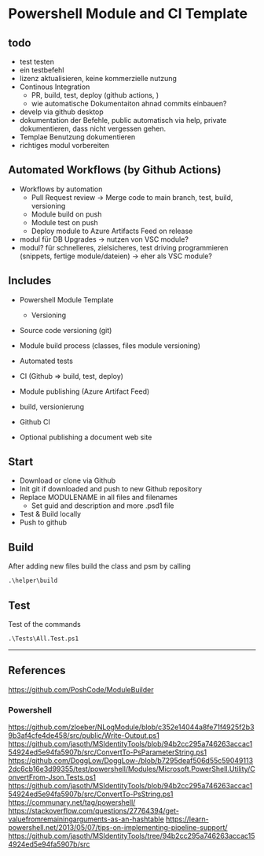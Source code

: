 # Powershell Module and CI Template

## todo

- test testen
- ein testbefehl
- lizenz aktualisieren, keine kommerzielle nutzung
- Continous Integration
  - PR, build, test, deploy (github actions, )
  - wie automatische Dokumentaiton ahnad commits einbauen?
- develp via github desktop
- dokumentation der Befehle, public automatisch via help, private dokumentieren, dass nicht vergessen gehen.
- Templae Benutzung dokumentieren
- richtiges modul vorbereiten

## Automated Workflows (by Github Actions)

- Workflows by automation
  - Pull Request review -> Merge code to main branch, test, build, versioning
  - Module build on push
  - Module test on push
  - Deploy module to Azure Artifacts Feed on release
- modul für DB Upgrades -> nutzen von VSC module?
- modul? für schnelleres, zielsicheres, test driving programmieren (snippets, fertige module/dateien) -> eher als VSC module?

## Includes

- Powershell Module Template
  - Versioning
- Source code versioning (git)
- Module build process (classes, files module versioning)
- Automated tests
- CI (Github => build, test, deploy)
- Module publishing (Azure Artifact Feed)

- build, versionierung
- Github CI
- Optional publishing a document web site

## Start

- Download or clone via Github
- Init git if downloaded and push to new Github repository
- Replace MODULENAME in all files and filenames
  - Set guid and description and more .psd1 file
- Test & Build locally
- Push to github

## Build

After adding new files build the class and psm by calling

```ps
.\helper\build
```

## Test

Test of the commands

```ps
.\Tests\All.Test.ps1
```

---

## References

https://github.com/PoshCode/ModuleBuilder

### Powershell

https://github.com/zloeber/NLogModule/blob/c352e14044a8fe71f4925f2b39b3af4cfe4de458/src/public/Write-Output.ps1
https://github.com/jasoth/MSIdentityTools/blob/94b2cc295a746263accac154924ed5e94fa5907b/src/ConvertTo-PsParameterString.ps1
https://github.com/DoggLow/DoggLow-/blob/b7295deaf506d55c590491132dc6cb16e3d99355/test/powershell/Modules/Microsoft.PowerShell.Utility/ConvertFrom-Json.Tests.ps1
https://github.com/jasoth/MSIdentityTools/blob/94b2cc295a746263accac154924ed5e94fa5907b/src/ConvertTo-PsString.ps1
https://communary.net/tag/powershell/
https://stackoverflow.com/questions/27764394/get-valuefromremainingarguments-as-an-hashtable
https://learn-powershell.net/2013/05/07/tips-on-implementing-pipeline-support/
https://github.com/jasoth/MSIdentityTools/tree/94b2cc295a746263accac154924ed5e94fa5907b/src
